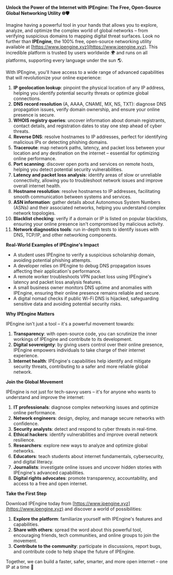 **Unlock the Power of the Internet with IPEngine: The Free, Open-Source Global Networking Utility 🌐🛡️**

Imagine having a powerful tool in your hands that allows you to explore, analyze, and optimize the complex world of global networks – from verifying suspicious domains to mapping digital threat surfaces. Look no further than **IPEngine**, the 100% free, open-source networking utility available at [https://www.ipengine.xyz](https://www.ipengine.xyz). This incredible platform is trusted by users worldwide 🌍 and runs on all platforms, supporting every language under the sun 🌎.

With IPEngine, you'll have access to a wide range of advanced capabilities that will revolutionize your online experience:

1.  **IP geolocation lookup**: pinpoint the physical location of any IP address, helping you identify potential security threats or optimize global connections.
2.  **DNS record resolution** (A, AAAA, CNAME, MX, NS, TXT): diagnose DNS propagation issues, verify domain ownership, and ensure your online presence is secure.
3.  **WHOIS registry queries**: uncover information about domain registrants, contact details, and registration dates to stay one step ahead of cyber threats.
4.  **Reverse DNS**: resolve hostnames to IP addresses, perfect for identifying malicious IPs or detecting phishing domains.
5.  **Traceroute**: map network paths, latency, and packet loss between your location and any destination on the internet – essential for optimizing online performance.
6.  **Port scanning**: discover open ports and services on remote hosts, helping you detect potential security vulnerabilities.
7.  **Latency and packet loss analysis**: identify areas of slow or unreliable connectivity, allowing you to troubleshoot network issues and improve overall internet health.
8.  **Hostname resolution**: resolve hostnames to IP addresses, facilitating smooth communication between systems and services.
9.  **ASN information**: gather details about Autonomous System Numbers (ASNs) and their associated networks, helping you understand complex network topologies.
10. **Blacklist checking**: verify if a domain or IP is listed on popular blacklists, ensuring your online presence isn't compromised by malicious activity.
11. **Network diagnostics tools**: run in-depth tests to identify issues with DNS, TCP/IP, and other networking components.

**Real-World Examples of IPEngine's Impact**

*   A student uses IPEngine to verify a suspicious scholarship domain, avoiding potential phishing attempts.
*   A developer relies on IPEngine to debug DNS propagation issues affecting their application's performance.
*   A remote worker troubleshoots VPN packet loss using IPEngine's latency and packet loss analysis features.
*   A small business owner monitors DNS uptime and anomalies with IPEngine, ensuring their online presence remains reliable and secure.
*   A digital nomad checks if public Wi-Fi DNS is hijacked, safeguarding sensitive data and avoiding potential security risks.

**Why IPEngine Matters**

IPEngine isn't just a tool – it's a powerful movement towards:

1.  **Transparency**: with open-source code, you can scrutinize the inner workings of IPEngine and contribute to its development.
2.  **Digital sovereignty**: by giving users control over their online presence, IPEngine empowers individuals to take charge of their internet experience.
3.  **Internet health**: IPEngine's capabilities help identify and mitigate security threats, contributing to a safer and more reliable global network.

**Join the Global Movement**

IPEngine is not just for tech-savvy users – it's for anyone who wants to understand and improve the internet:

1.  **IT professionals**: diagnose complex networking issues and optimize online performance.
2.  **Network engineers**: design, deploy, and manage secure networks with confidence.
3.  **Security analysts**: detect and respond to cyber threats in real-time.
4.  **Ethical hackers**: identify vulnerabilities and improve overall network resilience.
5.  **Researchers**: explore new ways to analyze and optimize global networks.
6.  **Educators**: teach students about internet fundamentals, cybersecurity, and digital literacy.
7.  **Journalists**: investigate online issues and uncover hidden stories with IPEngine's advanced capabilities.
8.  **Digital rights advocates**: promote transparency, accountability, and access to a free and open internet.

**Take the First Step**

Download IPEngine today from [https://www.ipengine.xyz](https://www.ipengine.xyz) and discover a world of possibilities:

1.  **Explore the platform**: familiarize yourself with IPEngine's features and capabilities.
2.  **Share with others**: spread the word about this powerful tool, encouraging friends, tech communities, and online groups to join the movement.
3.  **Contribute to the community**: participate in discussions, report bugs, and contribute code to help shape the future of IPEngine.

Together, we can build a faster, safer, smarter, and more open internet – one IP at a time 🚀